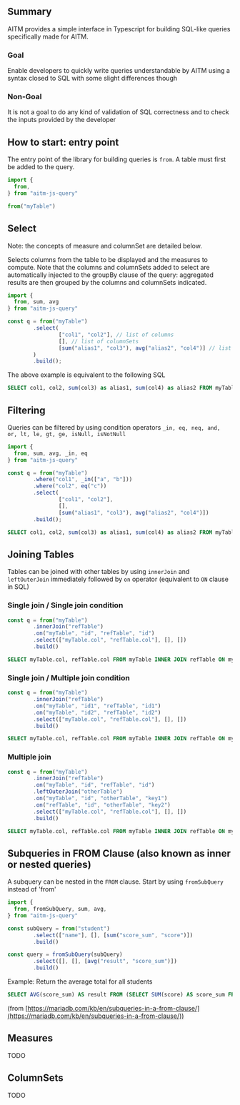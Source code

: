 ##  Summary 

AITM provides a simple interface in Typescript for building SQL-like queries specifically made for AITM. 

### Goal

Enable developers to quickly write queries understandable by AITM using a syntax closed to SQL with 
some slight differences though

### Non-Goal

It is not a goal to do any kind of validation of SQL correctness and to check the inputs provided by the developer

## How to start: entry point

The entry point of the library for building queries is `from`. A table must first be added to the query.
```typescript
import {
  from,
} from "aitm-js-query"

from("myTable")
```

## Select

Note: the concepts of measure and columnSet are detailed below.

Selects columns from the table to be displayed and the measures to compute. Note that the columns and columnSets
added to select are automatically injected to the groupBy clause of the query: aggregated results are then grouped by
the columns and columnSets indicated.

```typescript
import {
  from, sum, avg
} from "aitm-js-query"

const q = from("myTable")
        .select(
                ["col1", "col2"], // list of columns
                [], // list of columnSets
                [sum("alias1", "col3"), avg("alias2", "col4")] // list of measures
        )
        .build();
```

The above example is equivalent to the following SQL

```sql
SELECT col1, col2, sum(col3) as alias1, sum(col4) as alias2 FROM myTable GROUP BY col1, col2
```

## Filtering

Queries can be filtered by using condition operators `_in, eq, neq, and, or, lt, le, gt, ge, isNull, isNotNull`

```typescript
import {
  from, sum, avg, _in, eq
} from "aitm-js-query"

const q = from("myTable")
        .where("col1", _in(["a", "b"]))
        .where("col2", eq("c"))
        .select(
                ["col1", "col2"],
                [],
                [sum("alias1", "col3"), avg("alias2", "col4")])
        .build();
```

```sql
SELECT col1, col2, sum(col3) as alias1, sum(col4) as alias2 FROM myTable WHERE col1 IN ('a', 'b') AND col2='c' GROUP BY col1, col2
```

## Joining Tables

Tables can be joined with other tables by using `innerJoin` and `leftOuterJoin` immediately followed by `on` operator (equivalent to `ON` clause in SQL)

### Single join / Single join condition

```typescript
const q = from("myTable")
        .innerJoin("refTable")
        .on("myTable", "id", "refTable", "id")
        .select(["myTable.col", "refTable.col"], [], [])
        .build()
```

```sql
SELECT myTable.col, refTable.col FROM myTable INNER JOIN refTable ON myTable.id = refTable.id
```

### Single join / Multiple join condition

```typescript
const q = from("myTable")
        .innerJoin("refTable")
        .on("myTable", "id1", "refTable", "id1")
        .on("myTable", "id2", "refTable", "id2")
        .select(["myTable.col", "refTable.col"], [], [])
        .build()
```

```sql
SELECT myTable.col, refTable.col FROM myTable INNER JOIN refTable ON myTable.id1 = refTable.id1 AND myTable.id2 = refTable.id2 
```

### Multiple join

```typescript
const q = from("myTable")
        .innerJoin("refTable")
        .on("myTable", "id", "refTable", "id")
        .leftOuterJoin("otherTable")
        .on("myTable", "id", "otherTable", "key1")
        .on("refTable", "id", "otherTable", "key2")
        .select(["myTable.col", "refTable.col"], [], [])
        .build()
```

```sql
SELECT myTable.col, refTable.col FROM myTable INNER JOIN refTable ON myTable.id = refTable.id LEFT OUTER JOIN otherTable ON myTable.id = otherTable.key1 AND refTable.id = otherTable.key2
```

## Subqueries in FROM Clause (also known as inner or nested queries)

A subquery can be nested in the `FROM` clause. Start by using `fromSubQuery` instead of 'from'

```typescript
import {
  from, fromSubQuery, sum, avg, 
} from "aitm-js-query"

const subQuery = from("student")
        .select(["name"], [], [sum("score_sum", "score")])
        .build()

const query = fromSubQuery(subQuery)
        .select([], [], [avg("result", "score_sum")])
        .build()
```

Example: Return the average total for all students

```sql
SELECT AVG(score_sum) AS result FROM (SELECT SUM(score) AS score_sum FROM student GROUP BY name) AS t;
```
(from [https://mariadb.com/kb/en/subqueries-in-a-from-clause/](https://mariadb.com/kb/en/subqueries-in-a-from-clause/))

## Measures

TODO 

## ColumnSets

TODO 
